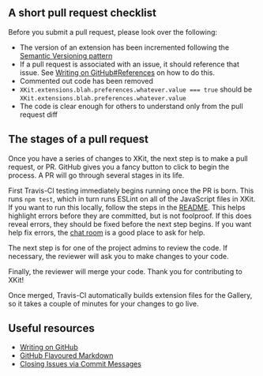 ## A short pull request checklist

Before you submit a pull request, please look over the following:

- The version of an extension has been incremented following the [Semantic Versioning pattern](http://semver.org/)
- If a pull request is associated with an issue, it should reference that issue.  See [Writing on GitHub#References](https://help.github.com/articles/writing-on-github/#references) on how to do this.
- Commented out code has been removed
- `XKit.extensions.blah.preferences.whatever.value === true` should be `XKit.extensions.blah.preferences.whatever.value`
- The code is clear enough for others to understand only from the pull request diff

## The stages of a pull request

Once you have a series of changes to XKit, the next step is to make a pull request, or PR. GitHub gives you a fancy button to click to begin the process. A PR will go through several stages in its life.

First Travis-CI testing immediately begins running once the PR is born. This runs `npm test`, which in turn runs ESLint on all of the JavaScript files in XKit. If you want to run this locally, follow the steps in the [README](../../README.md). This helps highlight errors before they are committed, but is not foolproof. If this does reveal errors, they should be fixed before the next step begins. If you want help fix errors, the [chat room](https://new-xkit-extension.tumblr.com/discord) is a good place to ask for help.

The next step is for one of the project admins to review the code. If necessary, the reviewer will ask you to make changes to your code.

Finally, the reviewer will merge your code. Thank you for contributing to XKit!

Once merged, Travis-CI automatically builds extension files for the Gallery, so it takes a couple of minutes for your changes to go live.

## Useful resources

* [Writing on GitHub](https://help.github.com/articles/writing-on-github/)
* [GitHub Flavoured Markdown](https://help.github.com/articles/github-flavored-markdown/)
* [Closing Issues via Commit Messages](https://help.github.com/articles/closing-issues-via-commit-messages/)
